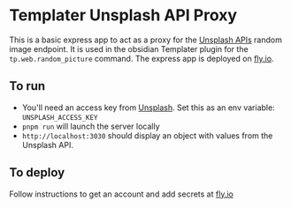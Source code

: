 # Templater Unsplash API Proxy

This is a basic express app to act as a proxy for the
[Unsplash APIs](https://unsplash.com/developers) random image endpoint. It is
used in the obsidian Templater plugin for the `tp.web.random_picture` command.
The express app is deployed on [fly.io](https://fly.io).

## To run

- You'll need an access key from [Unsplash](https://unsplash.com/developers).
  Set this as an env variable: `UNSPLASH_ACCESS_KEY`
- `pnpm run` will launch the server locally
- `http://localhost:3030` should display an object with values from the Unsplash
  API.

## To deploy

Follow instructions to get an account and add secrets at
[fly.io](https://fly.io)

